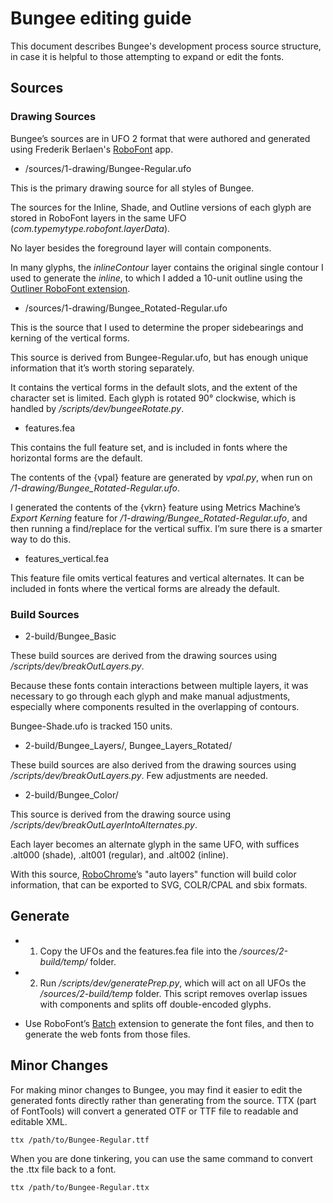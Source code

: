 # Bungee editing guide

This document describes Bungee's development process source structure, in case it is helpful to those attempting to expand or  edit the fonts.


## Sources

### Drawing Sources

Bungee’s sources are in UFO 2 format that were authored and generated using Frederik Berlaen's <a href="http://www.robofont.com">RoboFont</a> app.

* /sources/1-drawing/Bungee-Regular.ufo

This is the primary drawing source for all styles of Bungee. 

The sources for the Inline, Shade, and Outline versions of each glyph are stored in RoboFont layers in the same UFO (*com.typemytype.robofont.layerData*).

No layer besides the foreground layer will contain components.

In many glyphs, the *inlineContour* layer contains the original single contour I used to generate the *inline*, to which I added a 10-unit outline using the <a href="http://doc.robofont.com/extensions/download-extensions/outliner/">Outliner RoboFont extension</a>.

* /sources/1-drawing/Bungee_Rotated-Regular.ufo

This is the source that I used to determine the proper sidebearings and kerning of the vertical forms.

This source is derived from Bungee-Regular.ufo, but has enough unique information that it’s worth storing separately. 

It contains the vertical forms in the default slots, and the extent of the character set is limited. Each glyph is rotated 90° clockwise, which is handled by */scripts/dev/bungeeRotate.py*.

* features.fea

This contains the full feature set, and is included in fonts where the horizontal forms are the default.

The contents of the {vpal} feature are generated by *vpal.py*, when run on */1-drawing/Bungee_Rotated-Regular.ufo*.

I generated the contents of the {vkrn} feature using Metrics Machine’s *Export Kerning* feature for */1-drawing/Bungee_Rotated-Regular.ufo*, and then running a find/replace for the vertical suffix. I’m sure there is a smarter way to do this.

* features_vertical.fea

This feature file omits vertical features and vertical alternates. It can be included in fonts where the vertical forms are already the default.

### Build Sources 

* 2-build/Bungee_Basic

These build sources are derived from the drawing sources using */scripts/dev/breakOutLayers.py*.

Because these fonts contain interactions between multiple layers, it was necessary to go through each glyph and make manual adjustments, especially where components resulted in the overlapping of contours.

Bungee-Shade.ufo is tracked 150 units.

* 2-build/Bungee_Layers/, Bungee_Layers_Rotated/

These build sources are also derived from the drawing sources using */scripts/dev/breakOutLayers.py*. Few adjustments are needed.

* 2-build/Bungee_Color/

This source is derived from the drawing source using */scripts/dev/breakOutLayerIntoAlternates.py*.

Each layer becomes an alternate glyph in the same UFO, with suffices .alt000 (shade), .alt001 (regular), and .alt002 (inline).

With this source, <a href="https://github.com/fontfont/RoboChrome">RoboChrome</a>’s "auto layers" function will build color information, that can be exported to SVG, COLR/CPAL and sbix formats.


## Generate

* 1. Copy the UFOs and the features.fea file into the */sources/2-build/temp/* folder.

* 2. Run */scripts/dev/generatePrep.py*, which will act on all UFOs the */sources/2-build/temp* folder. This script removes overlap issues with components and splits off double-encoded glyphs.

* Use RoboFont’s <a href="https://github.com/typemytype/batchRoboFontExtension">Batch</a> extension to generate the font files, and then to generate the web fonts from those files. 


##  Minor Changes

For making minor changes to Bungee, you may find it easier to edit the generated fonts directly rather than generating from the source. TTX (part of FontTools) will convert a generated OTF or TTF file to readable and editable XML.

	ttx /path/to/Bungee-Regular.ttf

When you are done tinkering, you can use the same command to convert the .ttx file back to a font.

	ttx /path/to/Bungee-Regular.ttx